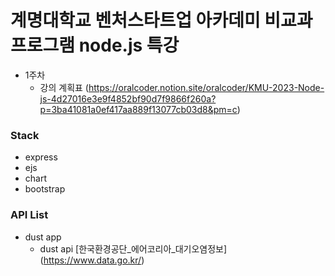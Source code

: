 # 계명대학교 벤처스타트업 아카데미 비교과프로그램 node.js 특강

- 1주차
  - 강의 계획표
    (https://oralcoder.notion.site/oralcoder/KMU-2023-Node-js-4d27016e3e9f4852bf90d7f9866f260a?p=3ba41081a0ef417aa889f13077cb03d8&pm=c)

### Stack

- express
- ejs
- chart
- bootstrap

### API List

- dust app
  - dust api [한국환경공단_에어코리아_대기오염정보] (https://www.data.go.kr/)

